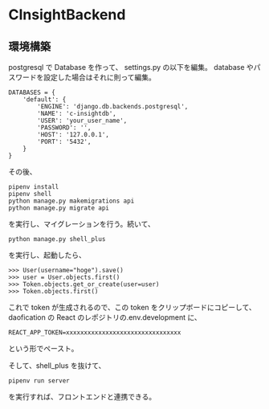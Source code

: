 # CInsightBackend

## 環境構築
postgresql で Database を作って、
settings.py の以下を編集。
database やパスワードを設定した場合はそれに則って編集。

```
DATABASES = {
    'default': {
        'ENGINE': 'django.db.backends.postgresql',
        'NAME': 'c-insightdb',
        'USER': 'your_user_name',
        'PASSWORD': '',
        'HOST': '127.0.0.1',
        'PORT': '5432',
    }
}
```

その後、

```
pipenv install
pipenv shell
python manage.py makemigrations api
python manage.py migrate api
```

を実行し、マイグレーションを行う。続いて、

```
python manage.py shell_plus
```

を実行し、起動したら、

```
>>> User(username="hoge").save()
>>> user = User.objects.first()
>>> Token.objects.get_or_create(user=user)
>>> Token.objects.first()
```

これで token が生成されるので、この token をクリップボードにコピーして、
daofication の React のレポジトリの.env.development に、

```
REACT_APP_TOKEN=xxxxxxxxxxxxxxxxxxxxxxxxxxxxxxxx
```

という形でペースト。

そして、shell_plus を抜けて、

```
pipenv run server
```

を実行すれば、フロントエンドと連携できる。
